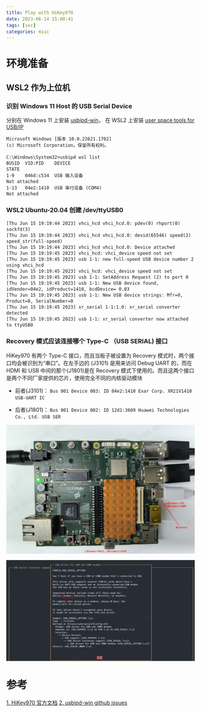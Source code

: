 ```yaml
---
title: Play with HiKey970
date: 2023-06-14 15:00:41
tags: [soc]
categories: misc
---
```



# 环境准备

## WSL2 作为上位机

### 识别 Windows 11 Host 的 USB Serial Device

分别在 Windows 11 上安装 [usbipd-win](https://github.com/dorssel/usbipd-win)， 在 WSL2 上安装 [user space tools for USB/IP](https://github.com/dorssel/usbipd-win/wiki/WSL-support) 

```
Microsoft Windows [版本 10.0.22621.1702]
(c) Microsoft Corporation。保留所有权利。

C:\Windows\System32>usbipd wsl list
BUSID  VID:PID    DEVICE                                                        STATE
1-9    046d:c534  USB 输入设备                                                  Not attached
1-13   04e2:1410  USB 串行设备 (COM4)                                           Not attached
```

### WSL2 Ubuntu-20.04 创建 /dev/ttyUSB0

```
[Thu Jun 15 19:19:44 2023] vhci_hcd vhci_hcd.0: pdev(0) rhport(0) sockfd(3)
[Thu Jun 15 19:19:44 2023] vhci_hcd vhci_hcd.0: devid(65546) speed(2) speed_str(full-speed)
[Thu Jun 15 19:19:44 2023] vhci_hcd vhci_hcd.0: Device attached
[Thu Jun 15 19:19:45 2023] vhci_hcd: vhci_device speed not set
[Thu Jun 15 19:19:45 2023] usb 1-1: new full-speed USB device number 2 using vhci_hcd
[Thu Jun 15 19:19:45 2023] vhci_hcd: vhci_device speed not set
[Thu Jun 15 19:19:45 2023] usb 1-1: SetAddress Request (2) to port 0
[Thu Jun 15 19:19:45 2023] usb 1-1: New USB device found, idVendor=04e2, idProduct=1410, bcdDevice= 0.03
[Thu Jun 15 19:19:45 2023] usb 1-1: New USB device strings: Mfr=0, Product=0, SerialNumber=0
[Thu Jun 15 19:19:45 2023] xr_serial 1-1:1.0: xr_serial converter detected
[Thu Jun 15 19:19:45 2023] usb 1-1: xr_serial converter now attached to ttyUSB0
```

### Recovery 模式应该连接哪个 Type-C （USB SERIAL) 接口

HiKey970 有两个 Type-C 接口，而且当板子被设置为 Recovery 模式时，两个接口均会被识别为“串口”。在左手边的 (J3101) 是用来访问 Debug UART 的，而在 HDMI 和 USB 中间的那个(J1801)是在 Recovery 模式下使用的。而且这两个接口是两个不同厂家提供的芯片，使用完全不同的内核驱动模块

- 前者(J3101)：
    `Bus 001 Device 003: ID 04e2:1410 Exar Corp. XR21V1410 USB-UART IC`

- 后者(J1801)：
    `Bus 001 Device 002: ID 12d1:3609 Huawei Technologies Co., Ltd. USB SER`

![USB-to-Serial on Hikey970](USB-Serial.png)

![Select CONFIG_USB_SERIAL_OPTION on WSL2 Kernal config](Huawei-USB-SER.png)



# 参考

[1. HiKey970 官方文档](https://www.96boards.org/documentation/consumer/hikey/hikey970/installation/board-recovery.md.html)
[2. usbipd-win github issues](https://github.com/dorssel/usbipd-win/issues/59)

